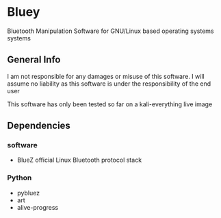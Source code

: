 # Bluey
Bluetooth Manipulation Software for GNU/Linux based operating systems systems

## General Info
I am not responsible for any damages or misuse of this software.
I will assume no liability as this software is under the responsibility of the end user

This software has only been tested so far on a kali-everything live image

## Dependencies
### software
- BlueZ official Linux Bluetooth protocol stack

### Python
 - pybluez
 - art
 - alive-progress
